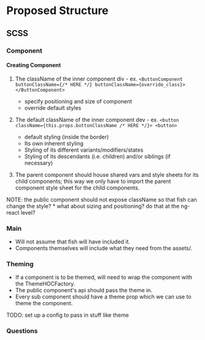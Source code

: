 # Proposed Structure

## SCSS

### Component

#### Creating Component

1. The className of the inner component div - ex. `<ButtonComponent buttonClassName={/* HERE */} buttonClassName={override_class}></ButtonComponent>`
    * specify positioning and size of component
    * override default styles
    
2. The default className of the inner component dev - ex. `<button className={this.props.buttonClassName /* HERE */}> <button>`
    * default styling (inside the border)
    * Its own inherent styling
    * Styling of its different variants/modifiers/states
    * Styling of its descendants (i.e. children) and/or siblings (if necessary)

3. The parent component should house shared vars and style sheets for its child components; this way we only have to import the parent component style sheet for the child components.

NOTE: the public component should not expose className so that fish can change the style?
    * what about sizing and positioning? do that at the ng-react level?

### Main

* Will not assume that fish will have included it.
* Components themselves will include what they need from the assets/.

### Theming

* If a component is to be themed, will need to wrap the component with the ThemeHOCFactory.
* The public component's api should pass the theme in.
* Every sub component should have a theme prop which we can use to theme the component.

TODO: set up a config to pass in stuff like theme

### Questions